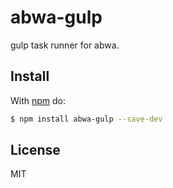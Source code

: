 # abwa-gulp

gulp task runner for abwa.

## Install

With [npm](http://npmjs.org) do:

```bash
$ npm install abwa-gulp --save-dev
```

## License

MIT
